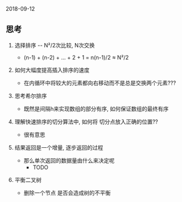 2018-09-12

## 思考
1. 选择排序 -- N²/2次比较, N次交换
    - (n-1) + (n-2) + ... + 2 + 1 = n(n-1)/2 ≈ N²/2
    
1. 如何大幅度提高插入排序的速度
    - 在内循环中将较大的元素都向右移动而不是总是交换两个元素???

2. 思考希尔排序
    - 既然是间隔h来实现数组的部分有序, 如何保证数组的最终有序
    
3. 理解快速排序的切分算法中, 如何将 切分点放入正确的位置??
    - 很有意思

4. 结果返回是一个增量, 逐步返回的过程
    - 那么单次返回的数据量由什么来决定呢
        - TODO
5. 平衡二叉树
    - 删除一个节点 是否会造成树的不平衡


